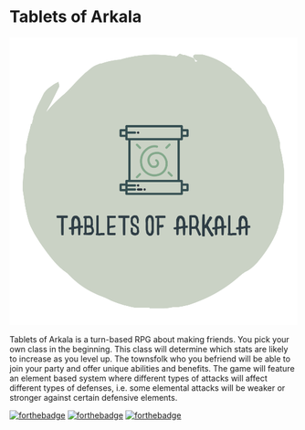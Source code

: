 # Tablets of Arkala
![logo](https://github.com/brooksryba/alpha/blob/dev/Assets/Resources/Sprites/Logo/tablets.png?raw=true)

Tablets of Arkala is a turn-based RPG about making friends. You pick your own class in the beginning. This class will determine which stats are likely to increase as you level up. The townsfolk who you befriend will be able to join your party and offer unique abilities and benefits. The game will feature an element based system where different types of attacks will affect different types of defenses, i.e. some elemental attacks will be weaker or stronger against certain defensive elements.

[![forthebadge](https://forthebadge.com/images/badges/made-with-c-sharp.svg)](https://forthebadge.com)
[![forthebadge](https://forthebadge.com/images/badges/ages-12.svg)](https://forthebadge.com)
[![forthebadge](https://forthebadge.com/images/badges/powered-by-black-magic.svg)](https://forthebadge.com)


